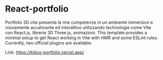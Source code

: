 # React-portfolio
Portfolio 3D che presenta le mie competenze in un ambiente immersivo e visivamente accativante ed interattivo utilizzando technologie come Vite con React.js, librerie 3D Three.js, animazioni.
This template provides a minimal setup to get React working in Vite with HMR and some ESLint rules.
Currently, two official plugins are available:

Link: https://kidus-portfolio.vercel.app/
